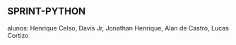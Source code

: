 SPRINT-PYTHON
-----------------------------------------------------------------------------------------------------------------------------------------------------------------------------------------------
alunos: Henrique Celso, Davis Jr, Jonathan Henrique, Alan de Castro, Lucas Cortizo
